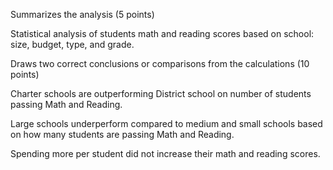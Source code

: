 Summarizes the analysis (5 points)

Statistical analysis of students math and reading scores based on school: size, budget, type, and grade.

Draws two correct conclusions or comparisons from the calculations (10 points)

Charter schools are outperforming District school on number of students passing Math and Reading.

Large schools underperform compared to medium and small schools based on how many students are passing Math and Reading.

Spending more per student did not increase their math and reading scores.
